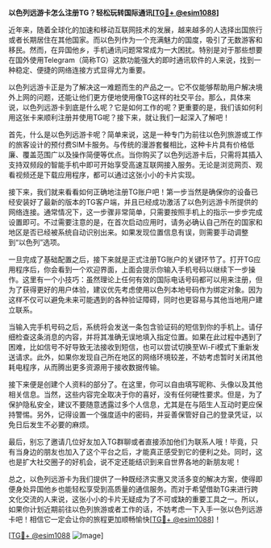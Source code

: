 **以色列远游卡怎么注册TG？轻松玩转国际通讯[[TG💪+ @esim1088](https://t.me/s/esim1088)]**

近年来，随着全球化的加速和移动互联网技术的发展，越来越多的人选择出国旅行或者长期居住在其他国家。而以色列作为一个充满魅力的国度，吸引了无数游客和移民。然而，在异国他乡，手机通讯问题常常成为一大困扰。特别是对于那些想要在国外使用Telegram（简称TG）这款功能强大的即时通讯软件的人来说，找到一种稳定、便捷的网络连接方式显得尤为重要。

以色列远游卡正是为了解决这一难题而生的产品之一。它不仅能够帮助用户解决境外上网的问题，还能让他们更方便地使用像TG这样的社交平台。那么，具体来说，以色列远游卡到底是什么呢？它是如何工作的呢？更重要的是，我们该如何利用这张卡来顺利注册并使用TG呢？接下来，就让我们一起深入了解吧！

首先，什么是以色列远游卡呢？简单来说，这是一种专门为前往以色列旅游或工作的旅客设计的预付费SIM卡服务。与传统的漫游套餐相比，这种卡片具有价格低廉、覆盖范围广以及操作简便等优点。当你购买了以色列远游卡后，只需将其插入支持双频段的智能手机中即可开始享受高速互联网接入服务。无论是浏览网页、观看视频还是下载应用程序，都可以通过这张小小的卡片实现。

接下来，我们就来看看如何正确地注册TG账户吧！第一步当然是确保你的设备已经安装好了最新的版本的TG客户端，并且已经成功激活了以色列远游卡所提供的网络连接。通常情况下，这一步骤非常简单，只需要按照手机上的指示一步步完成设置即可。不过需要注意的是，在首次启动应用时，请务必确认自己所在的国家和地区是否已经被系统自动识别出来。如果发现位置信息有误，则需要手动调整到“以色列”选项。

一旦完成了基础配置之后，接下来就是正式注册TG账户的关键环节了。打开TG应用程序后，你会看到一个欢迎界面，上面会提示你输入手机号码以继续下一步操作。这里有一个小技巧：虽然理论上任何有效的国际电话号码都可以用来注册，但为了获得更好的用户体验，建议优先考虑使用以色列本地号码作为绑定对象。因为这样不仅可以避免未来可能遇到的各种验证障碍，同时也更容易与其他当地用户建立联系。

当输入完手机号码之后，系统将会发送一条包含验证码的短信到你的手机上。请仔细检查这条消息的内容，并将其准确无误地填入指定位置。如果在此过程中遇到了困难，比如信号不好导致无法接收到短信，也可以尝试切换至Wi-Fi模式下重新发送请求。此外，如果你发现自己所在地区的网络环境较差，不妨考虑暂时关闭其他耗电程序，从而腾出更多资源用于接收数据传输。

接下来便是创建个人资料的部分了。在这里，你可以自由填写昵称、头像以及其他相关信息。当然，这些内容完全取决于你的喜好，没有任何硬性要求。但是，为了保护隐私安全，建议不要随意透露过多个人信息，尤其是在与陌生人互动时更应保持警惕。另外，记得设置一个强度适中的密码，并妥善保管好自己的登录凭证，以免日后发生不必要的麻烦。

最后，别忘了邀请几位好友加入TG群聊或者直接添加他们为联系人哦！毕竟，只有当身边的朋友也加入了这个平台之后，才能真正感受到它的便利之处。同时，这也是扩大社交圈子的好机会，说不定还能结识到来自世界各地的新朋友呢！

总之，以色列远游卡为我们提供了一种既经济实惠又灵活多变的解决方案，使得即便身处异国他乡也能轻松享受到高质量的通信服务。而对于希望借助TG来进行跨文化交流的人来说，这张小小的卡片无疑成为了不可或缺的重要工具之一。所以，如果你计划近期前往以色列旅游或者工作的话，不妨考虑一下入手一张以色列远游卡吧！相信它一定会让你的旅程更加顺畅愉快[[TG💪+ @esim1088](https://t.me/s/esim1088)]！

[[TG💪+ @esim1088](https://t.me/s/esim1088) ![Image](https://i.postimg.cc/4NQfJmqS/Snipaste-2025-05-13-00-14-12.png)]
